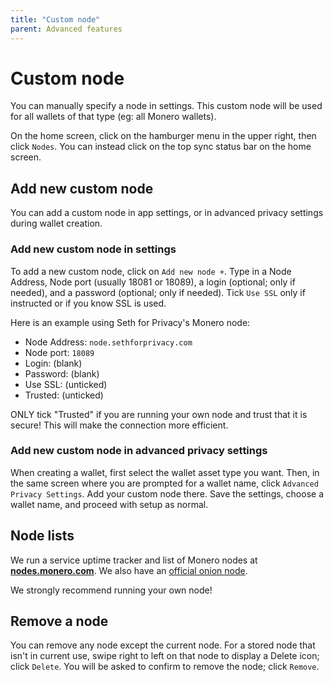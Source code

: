 ```yaml
---
title: "Custom node"
parent: Advanced features
---
```


# Custom node

You can manually specify a node in settings. This custom node will be used for all wallets of that type (eg: all Monero wallets).

On the home screen, click on the hamburger menu in the upper right, then click `Nodes`. You can instead click on the top sync status bar on the home screen.

## Add new custom node

You can add a custom node in app settings, or in advanced privacy settings during wallet creation.

### Add new custom node in settings

To add a new custom node, click on `Add new node +`. Type in a Node Address, Node port (usually 18081 or 18089), a login (optional; only if needed), and a password (optional; only if needed). Tick `Use SSL` only if instructed or if you know SSL is used.

Here is an example using Seth for Privacy's Monero node:

* Node Address: `node.sethforprivacy.com`
* Node port: `18089`
* Login: (blank)
* Password: (blank)
* Use SSL: (unticked)
* Trusted: (unticked)

ONLY tick "Trusted" if you are running your own node and trust that it is secure! This will make the connection more efficient.

### Add new custom node in advanced privacy settings

When creating a wallet, first select the wallet asset type you want. Then, in the same screen where you are prompted for a wallet name, click `Advanced Privacy Settings`. Add your custom node there. Save the settings, choose a wallet name, and proceed with setup as normal.

## Node lists

We run a service uptime tracker and list of Monero nodes at [**nodes.monero.com**](https://nodes.monero.com). We also have an [official onion node](/docs/advanced-features/tor-with-orbot/#connect-to-an-onion-node).

We strongly recommend running your own node!

## Remove a node

You can remove any node except the current node. For a stored node that isn't in current use, swipe right to left on that node to display a Delete icon; click `Delete`. You will be asked to confirm to remove the node; click `Remove`.
